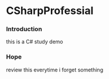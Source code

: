 # CSharpProfessial  
### Introduction
this is a C# study demo  
### Hope 
review this everytime i forget something
